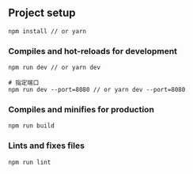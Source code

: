 

## Project setup
```
npm install // or yarn
```

### Compiles and hot-reloads for development
```
npm run dev // or yarn dev

# 指定端口
npm run dev --port=8080 // or yarn dev --port=8080
```

### Compiles and minifies for production
```
npm run build
```

### Lints and fixes files
```
npm run lint
```
